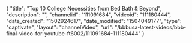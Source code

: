 {
    "title": "Top 10 College Necessities from Bed Bath &amp; Beyond",
    "description": "",
    "channelid": "111091684",
    "videoid": "111180444",
    "date_created": "1502924617",
    "date_modified": "1504049177",
    "type": "captivate",
    "layout": "channelVideo",
    "url": "\/bbbusa-latest-videos\/bbb-final-video-for-youtube-ft6002\/111091684-111180444"
}